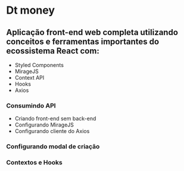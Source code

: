 # Dt money

## Aplicação front-end web completa utilizando conceitos e ferramentas importantes do ecossistema React com:

- Styled Components
- MirageJS
- Context API
- Hooks
- Axios

### Consumindo API

- Criando front-end sem back-end
- Configurando MirageJS
- Configurando cliente do Axios

### Configurando modal de criação

### Contextos e Hooks